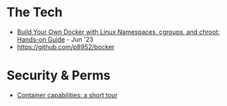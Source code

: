# The Tech
- [Build Your Own Docker with Linux Namespaces, cgroups, and chroot: Hands-on Guide](https://akashrajpurohit.com/blog/build-your-own-docker-with-linux-namespaces-cgroups-and-chroot-handson-guide/) - Jun '23
- https://github.com/p8952/bocker

# Security & Perms
- [Container capabilities: a short tour](https://padlock.argh.in/2024/12/15/container-capabilities.html)
